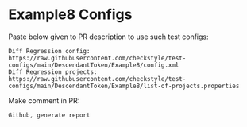 # Example8 Configs
Paste below given to PR description to use such test configs:
```
Diff Regression config: https://raw.githubusercontent.com/checkstyle/test-configs/main/DescendantToken/Example8/config.xml
Diff Regression projects: https://raw.githubusercontent.com/checkstyle/test-configs/main/DescendantToken/Example8/list-of-projects.properties
```
Make comment in PR:
```
Github, generate report
```
